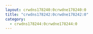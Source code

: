 ```yaml
---
layout: crwdns178240:0crwdne178240:0
title: "crwdns178242:0crwdne178242:0"
category:
  - crwdns178244:0crwdne178244:0
---
```


